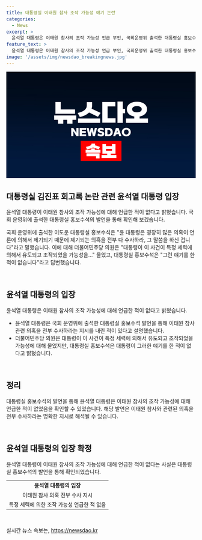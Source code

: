 ```yaml
---
title: 대통령실 이태원 참사 조작 가능성 얘기 논란
categories:
  - News
excerpt: >
  윤석열 대통령은 이태원 참사의 조작 가능성 언급 부인, 국회운영위 출석한 대통령실 홍보수석은 윤대통령의 의혹 수사를 요청했다. 이에 대해 더불어민주당 의원은 이태원 참사가 조작된 것이라 주장했지만 대통령실 홍보수석은 대통령이 그런 언급을 한 적이 없다고 밝혔다.
feature_text: >
  윤석열 대통령은 이태원 참사의 조작 가능성 언급 부인, 국회운영위 출석한 대통령실 홍보수석은 윤대통령의 의혹 수사를 요청했다. 이에 대해 더불어민주당 의원은 이태원 참사가 조작된 것이라 주장했지만 대통령실 홍보수석은 대통령이 그런 언급을 한 적이 없다고 밝혔다.
image: '/assets/img/newsdao_breakingnews.jpg'
---
```


<p><img src="/assets/img/newsdao_breakingnews.jpg" alt="koreaapp 속보" /></p>

<h2 data-ke-size="size26">대통령실 김진표 회고록 논란 관련 윤석열 대통령 입장</h2>

<p>윤석열 대통령이 이태원 참사의 조작 가능성에 대해 언급한 적이 없다고 밝혔습니다. 국회 운영위에 출석한 대통령실 홍보수석의 발언을 통해 확인해 보겠습니다.</p>

<p data-ke-size="size16">국회 운영위에 출석한 이도운 대통령실 홍보수석은 "윤 대통령은 굉장히 많은 의혹이 언론에 의해서 제기되기 때문에 제기되는 의혹을 전부 다 수사하라, 그 말씀을 하신 겁니다"라고 말했습니다. 이에 대해 더불어민주당 의원은 "대통령이 이 사건이 특정 세력에 의해서 유도되고 조작되었을 가능성을…" 물었고, 대통령실 홍보수석은 "그런 얘기를 한 적이 없습니다"라고 답변했습니다.</p>

<p data-ke-size="size16">&nbsp;</p>

<h2 data-ke-size="size26">윤석열 대통령의 입장</h2>

<p>윤석열 대통령은 이태원 참사의 조작 가능성에 대해 언급한 적이 없다고 밝혔습니다.</p>

<ul>
  <li>윤석열 대통령은 국회 운영위에 출석한 대통령실 홍보수석 발언을 통해 이태원 참사 관련 의혹을 전부 수사하라는 지시를 내린 적이 있다고 설명했습니다.</li>
  <li>더불어민주당 의원은 대통령이 이 사건이 특정 세력에 의해서 유도되고 조작되었을 가능성에 대해 물었지만, 대통령실 홍보수석은 대통령이 그러한 얘기를 한 적이 없다고 밝혔습니다.</li>
</ul>

<p data-ke-size="size16">&nbsp;</p>

<h2 data-ke-size="size26">정리</h2>

<p>대통령실 홍보수석의 발언을 통해 윤석열 대통령은 이태원 참사의 조작 가능성에 대해 언급한 적이 없었음을 확인할 수 있었습니다. 해당 발언은 이태원 참사와 관련된 의혹을 전부 수사하라는 명확한 지시로 해석될 수 있습니다.</p>

<p data-ke-size="size16">&nbsp;</p>

<h2 data-ke-size="size26">윤석열 대통령의 입장 확정</h2>

<p>윤석열 대통령이 이태원 참사의 조작 가능성에 대해 언급한 적이 없다는 사실은 대통령실 홍보수석의 발언을 통해 확인되었습니다.</p>

<table>
  <tr>
    <td style="text-align: center; height: 17px;"><b>윤석열 대통령의 입장</b></td>
  </tr>
  <tr>
    <td style="text-align: center; height: 17px;">이태원 참사 의혹 전부 수사 지시</td>
  </tr>
  <tr>
    <td style="text-align: center; height: 17px;">특정 세력에 의한 조작 가능성 언급한 적 없음</td>
  </tr>
</table>

<p data-ke-size="size16">&nbsp;</p>
실시간 뉴스 속보는, <a href="https://newsdao.kr" rel="dofollow">https://newsdao.kr</a>



